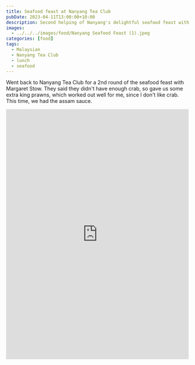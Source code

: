 ```yaml
---
title: Seafood feast at Nanyang Tea Club
pubDate: 2023-04-11T13:00:00+10:00
description: Second helping of Nanyang's delightful seafood feast with Margaret and Sandy.
images:
  - ../../../images/food/Nanyang Seafood Feast (1).jpeg
categories: [food]
tags:
  - Malaysian
  - Nanyang Tea Club
  - lunch
  - seafood
---
```


Went back to Nanyang Tea Club for a 2nd round of the seafood feast with Margaret Stow. They said they didn't have enough crab, so gave us some extra king prawns, which worked out well for me, since I don't like crab. This time, we had the assam sauce.

<iframe src="https://www.facebook.com/plugins/post.php?href=https%3A%2F%2Fwww.facebook.com%2Fchris1.tham%2Fposts%2Fpfbid02juVg3rtww9btTY1mwD37L8YRwHPhipQRsZVEPX9CewaSjZ9g78VfpTwaZAURdW5Ll&show_text=true&width=500" width="500" height="684" style="border:none;overflow:hidden" scrolling="no" frameborder="0" allowfullscreen="true" allow="autoplay; clipboard-write; encrypted-media; picture-in-picture; web-share"></iframe>

